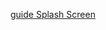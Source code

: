[guide Splash Screen](https://lumbar-hyssop-0ce.notion.site/How-to-add-App-Icon-and-Splash-Screen-in-React-Native-b1d2147e3b7b4736808b7fdebc9a3798)
